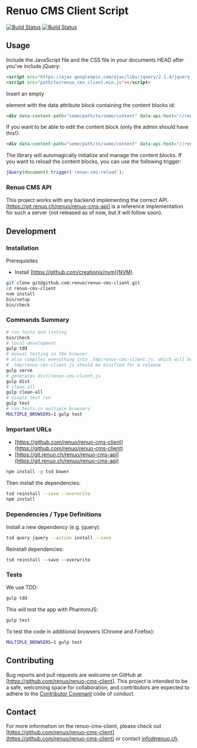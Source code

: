 # Renuo CMS Client Script

[![Build Status](https://travis-ci.org/renuo/renuo-cms-client.svg?branch=develop)](https://travis-ci.org/renuo/renuo-cms-client) [![Build Status](https://travis-ci.org/renuo/renuo-cms-client.svg?branch=master)](https://travis-ci.org/renuo/renuo-cms-client)

## Usage

Include the JavaScript file and the CSS file in your documents HEAD after you've include jQuery:
 
```html
<script src="https://ajax.googleapis.com/ajax/libs/jquery/2.1.4/jquery.min.js"></script>
<script src="path/to/renuo_cms_client.min.js"></script>
```

Insert an empty <div> element with the data attribute block containing the content blocks id:

```html
<div data-content-path="some/path/to/some/content" data-api-host="//renuo-cms-api.dev:3000" data-api-key="aValidApiKey"></div>
```

If you want to be able to edit the content block (only the admin should have this!):

```html
<div data-content-path="some/path/to/some/content" data-api-host="//renuo-cms-api.dev:3000" data-api-key="aValidApiKey" data-private-api-key="AdminONLY"></div>
```

The library will automagically initialize and manage the content blocks. If you want to reload the content blocks, you
can use the following trigger:

```js
jQuery(document).trigger('renuo-cms-reload');
```

### Renuo CMS API

This project works with any backend implementing the correct API. [https://git.renuo.ch/renuo/renuo-cms-api] is a reference
implementation for such a server (not released as of now, but it will follow soon).

## Development

### Installation

Prerequisites

* Install [https://github.com/creationix/nvm](NVM)

```sh
git clone git@github.com:renuo/renuo-cms-client.git
cd renuo-cms-client
nvm install
bin/setup
bin/check
```

### Commands Summary

```sh
# run tests and linting
bin/check
# local development
gulp tdd
# manual testing in the browser
# also compiles everything into .tmp/renuo-cms-client.js, which will be used in local testing
# .tmp/renuo-cms-client.js should be minified for a release
gulp serve
# generates dist/renuo-cms-client.js
gulp dist
# clean all
gulp clean-all
# single test run
gulp test
# run tests in multiple browsers
MULTIPLE_BROWSERS=1 gulp test
```

### Important URLs

* [https://github.com/renuo/renuo-cms-client](https://github.com/renuo/renuo-cms-client)
* [https://git.renuo.ch/renuo/renuo-cms-api](https://git.renuo.ch/renuo/renuo-cms-api)

```sh
npm install -g tsd bower
```

Then install the dependencies:

```sh
tsd reinstall --save --overwrite
npm install
```

### Dependencies / Type Definitions

Install a new dependency (e.g. jquery): 

```sh
tsd query jquery --action install --save
```

Reinstall dependencies: 

```
tsd reinstall --save --overwrite
```

### Tests

We use TDD:

```sh
gulp tdd
```

This will test the app with PhantomJS:

```sh
gulp test
```

To test the code in additional browsers (Chrome and Firefox):

```sh
MULTIPLE_BROWSERS=1 gulp test
```

## Contributing

Bug reports and pull requests are welcome on GitHub at [https://github.com/renuo/renuo-cms-client]. This project is intended to
be a safe, welcoming space for collaboration, and contributors are expected to adhere to
the [Contributor Covenant](contributor-covenant.org) code of conduct.

## Contact

For more information on the renuo-cms-client, please check out
[https://github.com/renuo/renuo-cms-client](https://github.com/renuo/renuo-cms-client)
or contact [info@renuo.ch](mailto:info@renuo.ch).
